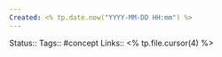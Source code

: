 ```yaml
---
Created: <% tp.date.now("YYYY-MM-DD HH:mm") %>
---
```

Status:: 
Tags:: #concept 
Links:: <% tp.file.cursor(4) %>
